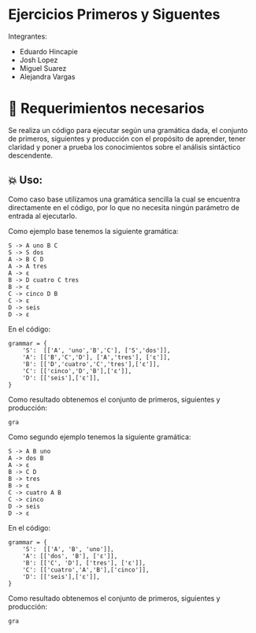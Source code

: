 # Ejercicios Primeros y Siguentes

Integrantes:

- Eduardo Hincapie 
- Josh Lopez 
- Miguel Suarez 
- Alejandra Vargas

# 🧷 Requerimientos necesarios

Se realiza un código para ejecutar según una gramática dada, el conjunto de primeros, siguientes y producción con el propósito de aprender, tener claridad y poner a prueba los conocimientos sobre el análisis sintáctico descendente.

## 💥 Uso:

Como caso base utilizamos una gramática sencilla la cual se encuentra directamente en el código, por lo que no necesita ningún parámetro de entrada al ejecutarlo.

Como ejemplo base tenemos la siguiente gramática:

    S -> A uno B C
    S -> S dos
    A -> B C D
    A -> A tres
    A -> ε
    B -> D cuatro C tres
    B -> ε
    C -> cinco D B
    C -> ε
    D -> seis
    D -> ε

En el código:
```
grammar = {
    'S':  [['A', 'uno','B','C'], ['S','dos']],
    'A': [['B','C','D'], ['A','tres'], ['ε']],
    'B': [['D','cuatro','C','tres'],['ε']],
    'C': [['cinco','D','B'],['ε']],
    'D': [['seis'],['ε']],
}
```

Como resultado obtenemos el conjunto de primeros, siguientes y producción:
```
gra
```

Como segundo ejemplo tenemos la siguiente gramática:

    S -> A B uno
    A -> dos B
    A -> ε
    B -> C D
    B -> tres
    B -> ε
    C -> cuatro A B
    C -> cinco
    D -> seis
    D -> ε

En el código:
```
grammar = {
    'S':  [['A', 'B', 'uno']],
    'A': [['dos', 'B'], ['ε']],
    'B': [['C', 'D'], ['tres'], ['ε']],
    'C': [['cuatro','A','B'],['cinco']],
    'D': [['seis'],['ε']],
}
```

Como resultado obtenemos el conjunto de primeros, siguientes y producción:
```
gra
```
